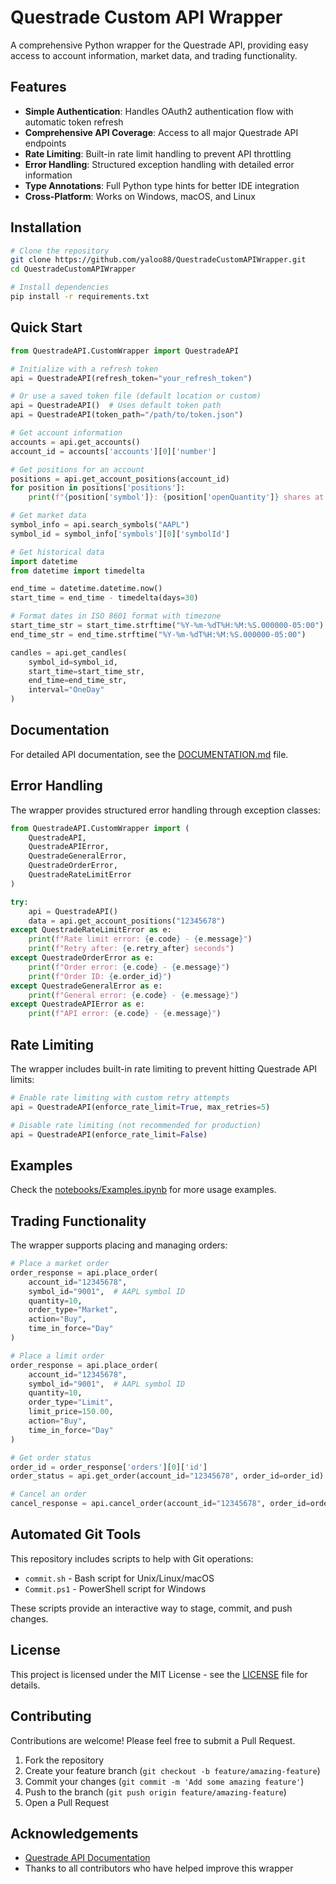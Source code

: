# Questrade Custom API Wrapper

A comprehensive Python wrapper for the Questrade API, providing easy access to account information, market data, and trading functionality.

## Features

- **Simple Authentication**: Handles OAuth2 authentication flow with automatic token refresh
- **Comprehensive API Coverage**: Access to all major Questrade API endpoints
- **Rate Limiting**: Built-in rate limit handling to prevent API throttling
- **Error Handling**: Structured exception handling with detailed error information
- **Type Annotations**: Full Python type hints for better IDE integration
- **Cross-Platform**: Works on Windows, macOS, and Linux

## Installation

```bash
# Clone the repository
git clone https://github.com/yaloo88/QuestradeCustomAPIWrapper.git
cd QuestradeCustomAPIWrapper

# Install dependencies
pip install -r requirements.txt
```

## Quick Start

```python
from QuestradeAPI.CustomWrapper import QuestradeAPI

# Initialize with a refresh token
api = QuestradeAPI(refresh_token="your_refresh_token")

# Or use a saved token file (default location or custom)
api = QuestradeAPI()  # Uses default token path
api = QuestradeAPI(token_path="/path/to/token.json")

# Get account information
accounts = api.get_accounts()
account_id = accounts['accounts'][0]['number']

# Get positions for an account
positions = api.get_account_positions(account_id)
for position in positions['positions']:
    print(f"{position['symbol']}: {position['openQuantity']} shares at ${position['currentPrice']}")

# Get market data
symbol_info = api.search_symbols("AAPL")
symbol_id = symbol_info['symbols'][0]['symbolId']

# Get historical data
import datetime
from datetime import timedelta

end_time = datetime.datetime.now()
start_time = end_time - timedelta(days=30)

# Format dates in ISO 8601 format with timezone
start_time_str = start_time.strftime("%Y-%m-%dT%H:%M:%S.000000-05:00")
end_time_str = end_time.strftime("%Y-%m-%dT%H:%M:%S.000000-05:00")

candles = api.get_candles(
    symbol_id=symbol_id,
    start_time=start_time_str,
    end_time=end_time_str,
    interval="OneDay"
)
```

## Documentation

For detailed API documentation, see the [DOCUMENTATION.md](QuestradeAPI/DOCUMENTATION.md) file.

## Error Handling

The wrapper provides structured error handling through exception classes:

```python
from QuestradeAPI.CustomWrapper import (
    QuestradeAPI, 
    QuestradeAPIError, 
    QuestradeGeneralError, 
    QuestradeOrderError,
    QuestradeRateLimitError
)

try:
    api = QuestradeAPI()
    data = api.get_account_positions("12345678")
except QuestradeRateLimitError as e:
    print(f"Rate limit error: {e.code} - {e.message}")
    print(f"Retry after: {e.retry_after} seconds")
except QuestradeOrderError as e:
    print(f"Order error: {e.code} - {e.message}")
    print(f"Order ID: {e.order_id}")
except QuestradeGeneralError as e:
    print(f"General error: {e.code} - {e.message}")
except QuestradeAPIError as e:
    print(f"API error: {e.code} - {e.message}")
```

## Rate Limiting

The wrapper includes built-in rate limiting to prevent hitting Questrade API limits:

```python
# Enable rate limiting with custom retry attempts
api = QuestradeAPI(enforce_rate_limit=True, max_retries=5)

# Disable rate limiting (not recommended for production)
api = QuestradeAPI(enforce_rate_limit=False)
```

## Examples

Check the [notebooks/Examples.ipynb](notebooks/Examples.ipynb) for more usage examples.

## Trading Functionality

The wrapper supports placing and managing orders:

```python
# Place a market order
order_response = api.place_order(
    account_id="12345678",
    symbol_id="9001",  # AAPL symbol ID
    quantity=10,
    order_type="Market",
    action="Buy",
    time_in_force="Day"
)

# Place a limit order
order_response = api.place_order(
    account_id="12345678",
    symbol_id="9001",  # AAPL symbol ID
    quantity=10,
    order_type="Limit",
    limit_price=150.00,
    action="Buy",
    time_in_force="Day"
)

# Get order status
order_id = order_response['orders'][0]['id']
order_status = api.get_order(account_id="12345678", order_id=order_id)

# Cancel an order
cancel_response = api.cancel_order(account_id="12345678", order_id=order_id)
```

## Automated Git Tools

This repository includes scripts to help with Git operations:

- `commit.sh` - Bash script for Unix/Linux/macOS
- `Commit.ps1` - PowerShell script for Windows

These scripts provide an interactive way to stage, commit, and push changes.

## License

This project is licensed under the MIT License - see the [LICENSE](LICENSE) file for details.

## Contributing

Contributions are welcome! Please feel free to submit a Pull Request.

1. Fork the repository
2. Create your feature branch (`git checkout -b feature/amazing-feature`)
3. Commit your changes (`git commit -m 'Add some amazing feature'`)
4. Push to the branch (`git push origin feature/amazing-feature`)
5. Open a Pull Request

## Acknowledgements

- [Questrade API Documentation](https://www.questrade.com/api/documentation/getting-started)
- Thanks to all contributors who have helped improve this wrapper 